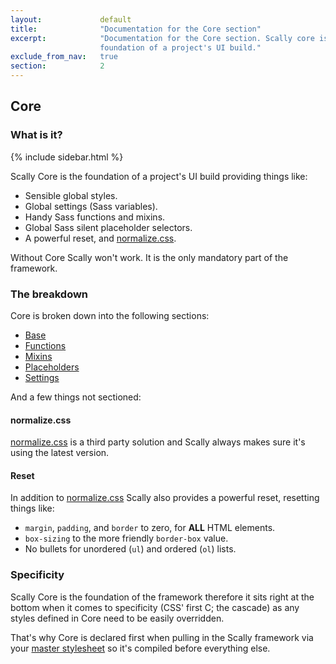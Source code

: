 ```yaml
---
layout:             default
title:              "Documentation for the Core section"
excerpt:            "Documentation for the Core section. Scally core is the
                    foundation of a project's UI build."
exclude_from_nav:   true
section:            2
---
```



## Core

### What is it?

{% include sidebar.html %}

Scally Core is the foundation of a project's UI build providing things like:

<ul class="o-list">
  <li>Sensible global styles.</li>
  <li>Global settings (Sass variables).</li>
  <li>Handy Sass functions and mixins.</li>
  <li>Global Sass silent placeholder selectors.</li>
  <li>A powerful reset, and <a href="http://necolas.github.io/normalize.css/" rel="external">normalize.css</a>.</li>
</ul>

<div class="c-alert  u-s-mb-base">
  <p>Without Core Scally won't work. It is the only mandatory part of the framework.</p>
</div>

### The breakdown

Core is broken down into the following sections:

<ul class="o-list">
  <li><a href="core-base.html">Base</a></li>
  <li><a href="core-functions.html">Functions</a></li>
  <li><a href="core-mixins.html">Mixins</a></li>
  <li><a href="core-placeholders.html">Placeholders</a></li>
  <li><a href="core-settings.html">Settings</a></li>
</ul>

And a few things not sectioned:

#### normalize.css

[normalize.css](http://necolas.github.io/normalize.css/) is a third party solution and Scally always makes sure it's using the latest version.

#### Reset

In addition to [normalize.css](http://necolas.github.io/normalize.css/) Scally also provides a powerful reset, resetting
things like:

<ul class="o-list">
  <li><code class="c-inline-code">margin</code>, <code class="c-inline-code">padding</code>, and <code class="c-inline-code">border</code> to zero, for <strong>ALL</strong> HTML elements.</li>
  <li><code class="c-inline-code">box-sizing</code> to the more friendly <code class="c-inline-code">border-box</code> value.</li>
  <li>No bullets for unordered (<code class="c-inline-code">ul</code>) and ordered (<code class="c-inline-code">ol</code>) lists.</li>
</ul>

### Specificity

Scally Core is the foundation of the framework therefore it sits right at the
bottom when it comes to specificity (CSS' first C; the cascade) as any styles
defined in Core need to be easily overridden.

That's why Core is declared first when pulling in the Scally framework via your
<a href="">master stylesheet</a> so it's compiled before everything else.

<!-- ### Further reading -->

<!-- <ul class="o-list">
  <li><a href="http://thesassway.com/advanced/pure-sass-functions" rel="external">Using pure Sass functions to make reusable logic more useful</a></li>
  <li><a href="http://thesassway.com/intermediate/leveraging-sass-mixins-for-cleaner-code" rel="external">Leveraging Sass mixins for cleaner code</a></li>
  <li><a href="http://csswizardry.com/2014/11/when-to-use-extend-when-to-use-a-mixin/" rel="external">When to use <code class="c-inline-code">@extend</code>; when to use a mixin</a></li>
  <li><a href="http://necolas.github.io/normalize.css/" rel="external">normalize.css</a></li>
</ul> -->
